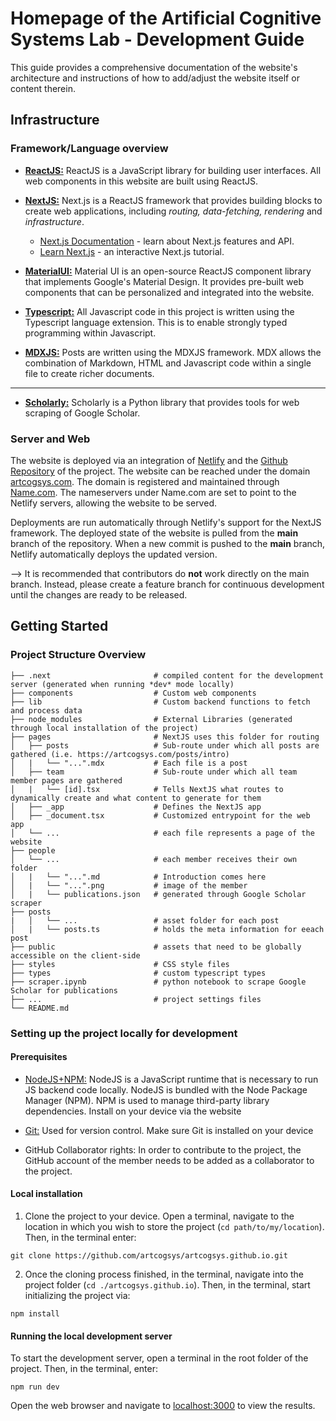 # Homepage of the Artificial Cognitive Systems Lab - Development Guide

This guide provides a comprehensive documentation of the website's architecture and instructions of how to add/adjust the website itself or content therein.

## Infrastructure

### Framework/Language overview

- [**ReactJS:**](https://reactjs.org/) ReactJS is a JavaScript library for building user interfaces. All web components in this website are built using ReactJS.

- [**NextJS:**](https://nextjs.org/) Next.js is a ReactJS framework that provides building blocks to create web applications, including *routing, data-fetching, rendering* and *infrastructure*.
    - [Next.js Documentation](https://nextjs.org/docs) - learn about Next.js features and API.
    - [Learn Next.js](https://nextjs.org/learn) - an interactive Next.js tutorial.

- [**MaterialUI:**](https://mui.com/material-ui/getting-started/overview/) Material UI is an open-source ReactJS component library that implements Google's Material Design. It provides pre-built web components that can be personalized and integrated into the website. 

- [**Typescript:**](https://www.typescriptlang.org/) All Javascript code in this project is written using the Typescript language extension. This is to enable strongly typed programming within Javascript.

- [**MDXJS:**](https://mdxjs.com/) Posts are written using the MDXJS framework. MDX allows the combination of Markdown, HTML and Javascript code within a single file to create richer documents.

****

- [**Scholarly:**](https://pypi.org/project/scholarly/) Scholarly is a Python library that provides tools for web scraping of Google Scholar.

### Server and Web 

The website is deployed via an integration of [Netlify](https://www.netlify.com/) and the [Github Repository](https://github.com/artcogsys/artcogsys.github.io) of the project. The website can be reached under the domain [artcogsys.com](https://www.artcogsys.com/). The domain is registered and maintained through [Name.com](https://www.name.com/). The nameservers under Name.com are set to point to the Netlify servers, allowing the website to be served. 

Deployments are run automatically through Netlify's support for the NextJS framework. The deployed state of the website is pulled from the **main** branch of the repository. When a new commit is pushed to the **main** branch, Netlify automatically deploys the updated version.

--> It is recommended that contributors do **not** work directly on the main branch. Instead, please create a feature branch for continuous development until the changes are ready to be released. 

## Getting Started

### Project Structure Overview

    ├── .next                       # compiled content for the development server (generated when running *dev* mode locally)
    ├── components                  # Custom web components
    ├── lib                         # Custom backend functions to fetch and process data
    ├── node_modules                # External Libraries (generated through local installation of the project)
    ├── pages                       # NextJS uses this folder for routing
    │   ├── posts                   # Sub-route under which all posts are gathered (i.e. https://artcogsys.com/posts/intro)
    │   |   └── "...".mdx           # Each file is a post
    │   ├── team                    # Sub-route under which all team member pages are gathered
    │   |   └── [id].tsx            # Tells NextJS what routes to dynamically create and what content to generate for them
    │   ├── _app                    # Defines the NextJS app
    │   ├── _document.tsx           # Customized entrypoint for the web app
    │   └── ...                     # each file represents a page of the website
    ├── people                  
    │   └── ...                     # each member receives their own folder
    │   |   └── "...".md            # Introduction comes here
    │   |   └── "...".png           # image of the member
    │   |   └── publications.json   # generated through Google Scholar scraper
    ├── posts
    |   │   └── ...                 # asset folder for each post
    │   |   └── posts.ts            # holds the meta information for eeach post    
    ├── public                      # assets that need to be globally accessible on the client-side 
    ├── styles                      # CSS style files
    ├── types                       # custom typescript types
    ├── scraper.ipynb               # python notebook to scrape Google Scholar for publications
    ├── ...                         # project settings files
    └── README.md

### Setting up the project locally for development

#### **Prerequisites**

- [NodeJS+NPM:](https://nodejs.org/en/) NodeJS is a JavaScript runtime that is necessary to run JS backend code locally. NodeJS is bundled with the Node Package Manager (NPM). NPM is used to manage third-party library dependencies. Install on your device via the website

- [Git:](https://git-scm.com/) Used for version control. Make sure Git is installed on your device

- GitHub Collaborator rights: In order to contribute to the project, the GitHub account of the member needs to be added as a collaborator to the project.

#### **Local installation**

1. Clone the project to your device. Open a terminal, navigate to the location in which you wish to store the project (`cd path/to/my/location`). Then, in the terminal enter:

```
git clone https://github.com/artcogsys/artcogsys.github.io.git
```

2. Once the cloning process finished, in the terminal, navigate into the project folder (`cd ./artcogsys.github.io`). Then, in the terminal, start initializing the project via: 

```
npm install
```

#### **Running the local development server**

To start the development server, open a terminal in the root folder of the project. Then, in the terminal, enter:

```
npm run dev
```

Open the web browser and navigate to [localhost:3000](http://localhost:3000/) to view the results.

